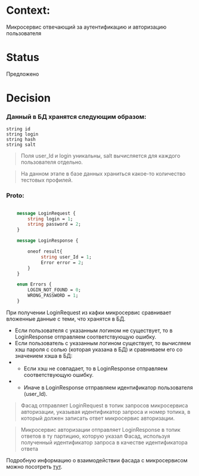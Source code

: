 # Context: 
Микросервис отвечающий за аутентификацию и авторизацию пользователя
# Status
Предложено
# Decision
### Данный в БД хранятся следующим образом: 


    string id
    string login
    string hash
    string salt

> Поля user_Id и login уникальны, salt вычисляется для каждого пользователя отдельно.  

> На данном этапе в базе данных храниться какое-то количество тестовых профилей.
### Proto: 
```proto

    message LoginRequest {
        string login = 1;
        string password = 2;
    }

    message LoginResponse {

        oneof result{
             string user_Id = 1;
             Error error = 2;
        }
    }    

    enum Errors {
        LOGIN_NOT_FOUND = 0;
        WRONG_PASSWORD = 1;
    }    
```
При получении LoginRequest из кафки микросервис сравнивает вложенные данные с теми, что хранятся в БД.
* Если пользователя с указанным логином не существует, то в LoginResponse отправляем соответствующую ошибку.
* Если пользователь с указанным логином существует, то вычисляем хэш пароля с солью (которая указана в БД) и сравниваем его со значением хэша в БД:
* - Если хэш не совпадает, то в LoginResponse отправляем соответствующую ошибку.
* - Иначе в LoginResponse отправляем идентификатор пользователя (user_Id).  
> Фасад отправляет LoginRequest в топик запросов микросервиса авторизации, указывая идентификатор запроса и номер топика, в который должен записать ответ микросервис авторизации.  

> Микросервис авторизации отправляет LoginResponse в топик ответов в ту партицию, которую указал Фасад, используя полученный идентификатор запроса в качестве идентификатора ответа

Подробную информацию о взаимодействии фасада с микросервисом можно посотреть [тут](https://github.com/seesharktwo/markershtern/blob/adrCommunicationBetweenMicroServices/CommunicationBetweenMicroservices.md).
